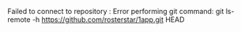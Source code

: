 Failed to connect to repository : Error performing git command: git ls-remote -h https://github.com/rosterstar/1app.git HEAD
